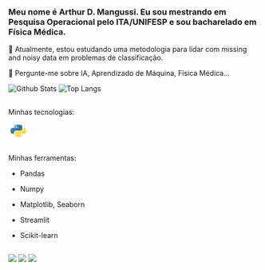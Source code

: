 ### Meu nome é Arthur D. Mangussi. Eu sou mestrando em Pesquisa Operacional pelo ITA/UNIFESP e sou bacharelado em Física Médica. 

🔭 Atualmente, estou estudando uma metodologia para lidar com missing and noisy data em problemas de classificação. <br>

💬 Pergunte-me sobre IA, Aprendizado de Máquina, Física Médica... <br>


![Github Stats](https://github-readme-stats.vercel.app/api?username=ArthurMangussi&show_icons=true&count_private=true&hide_title=true&hide=prs&theme=radical) ![Top Langs](https://github-readme-stats.vercel.app/api/top-langs/?username=ArthurMangussi&langs_count=8&layout=compact&theme=radical)

  ##
Minhas tecnologias:

<div style="display: inline_block">
  <img align="center" alt="Arthur-Python" height="30" width="40" src="https://raw.githubusercontent.com/devicons/devicon/master/icons/python/python-original.svg">   
  
</div><br>


Minhas ferramentas:

- Pandas
- Numpy
- Matplotlib, Seaborn
- Streamlit
- Scikit-learn

  ##


<div> 
  <a href="https://instagram.com/arthurmangussi" target="_blank"><img src="https://img.shields.io/badge/-Instagram-%23E4405F?style=for-the-badge&logo=instagram&logoColor=white" target="_blank"></a>
  <a href = "mailto:mangussiarthur@gmail.com"><img src="https://img.shields.io/badge/-Gmail-%23333?style=for-the-badge&logo=gmail&logoColor=white" target="_blank"></a>
  <a href="https://www.linkedin.com/in/arthur-dantas-mangussi/" target="_blank"><img src="https://img.shields.io/badge/-LinkedIn-%230077B5?style=for-the-badge&logo=linkedin&logoColor=white" target="_blank"></a> 
  
</div>

